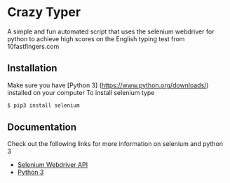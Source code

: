 # Crazy Typer
A simple and fun automated script that uses the selenium webdriver for python to
achieve high scores on the English typing test from 10fastfingers.com

## Installation
Make sure you have [Python 3] (https://www.python.org/downloads/) installed on your computer
To install selenium type
```sh
$ pip3 install selenium
```

## Documentation
Check out the following links for more information on selenium and python 3
- [Selenium Webdriver API](http://www.seleniumhq.org/docs/03_webdriver.jsp)
- [Python 3](https://docs.python.org/3/)
